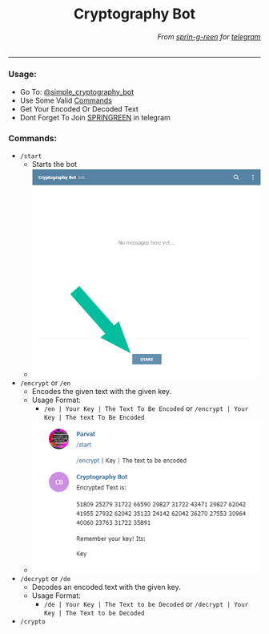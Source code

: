 <h1 align='center'> Cryptography Bot </h1>
<h6 align='right'>From <a href="https://sprin-g-reen.github.io/home">sprin-g-reen</a> for <a href='https://telegram.org/'>telegram</a></h6>
<hr>
<p>
  <h3>Usage:</h3>
  
  - Go To: <a href='https://telegram.me/simple_cryptography_bot'>@simple_cryptography_bot</a>
  - Use Some Valid <a href='#cmds'>Commands</a>
  - Get Your Encoded Or Decoded Text
  - Dont Forget To Join [SPRINGREEN](https://telegram.me/venilabots) in telegram

</p>
<p>
<h3 id='cmds'>Commands:</h3>

  - `/start`
    - Starts the bot
    - <img width='500px' src='images/Screenshot-20210221180014.png'></img>
  - `/encrypt` or `/en`
    - Encodes the given text with the given key.
    - Usage Format:
      - `/en | Your Key | The Text To Be Encoded` or `/encrypt | Your Key | The text To Be Encoded`
    - <img src='images/Screenshot-20210221181215.png'></img>
  - `/decrypt` or `/de`
    - Decodes an encoded text with the given key.
    - Usage Format:
      - `/de | Your Key | The Text to be Decoded` or `/decrypt | Your Key | The Text to be Decoded`
  - `/crypto`

</p>
